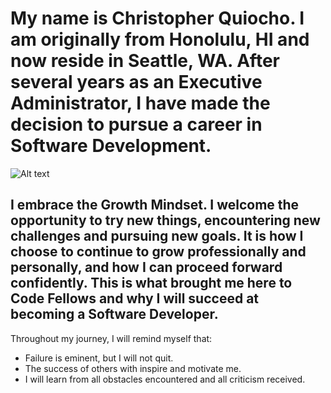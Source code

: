 # My name is Christopher Quiocho. I am originally from Honolulu, HI and now reside in Seattle, WA. After several years as an Executive Administrator, I have made the decision to pursue a career in Software Development.


<img src="https://i.ytimg.com/vi/YG4t8SGQsvA/maxresdefault.jpg" alt="Alt text"/>


## I embrace the Growth Mindset. I welcome the opportunity to try new things, encountering new challenges and pursuing new goals. It is how I choose to continue to grow professionally and personally, and how I can proceed forward confidently. This is what brought me here to Code Fellows and why I will succeed at becoming a Software Developer.


Throughout my journey, I will remind myself that: 
- Failure is eminent, but I will not quit.
- The success of others with inspire and motivate me.
- I will learn from all obstacles encountered and all criticism received.
